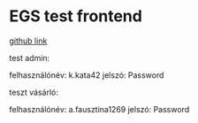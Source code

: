 # EGS test frontend

[github link](https://thomas-horvath.github.io/egs-teszt-frontend/)

test admin: 

felhasználónév: k.kata42
jelszó: Password

teszt vásárló:

felhasználónév: a.fausztina1269
jelszó: Password